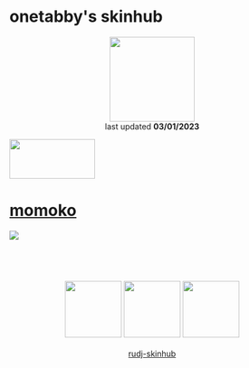 # onetabby's skinhub
<p align="center">
<a href="https://osu.ppy.sh/users/9508109">
  <img src="https://a.ppy.sh/9508109"  
       width="150"
       height="150"></a>
<br>
last updated <b>03/01/2023</b>
</p>

<a href="https://www.youtube.com/watch?v=kbbgypvGPgM">
<img src="https://i.imgur.com/uDyKiLi.png"
       width="151" 
       height="70"/></a>

# [momoko](https://github.com/rudj-skinhub/woal/raw/tyfh/onetabby/momoko.osk)
[![](https://i.imgur.com/7rfclsn.png)](https://github.com/rudj-skinhub/woal/raw/tyfh/onetabby/momoko.osk)

#
<p align="center">
  <br></br>
  <a href="https://www.twitch.tv/onetabby">
  <img src="https://i.imgur.com/HM030lk.png" 
       width="100" 
       height="100"></a>
  <a href="https://www.youtube.com/channel/UCIfIfB25lFMAKQ0pIPX7TCg">
  <img src="https://i.imgur.com/YWbDUUy.png"  
       width="100" 
       height="100"></a>
  <a href="https://twitter.com/1tabbys">
  <img src="https://i.imgur.com/PUQ5uWf.png" 
       width="100" 
       height="100"></a>
  <br></br>
  <a href="README.md">rudj-skinhub</a>
 </p>
